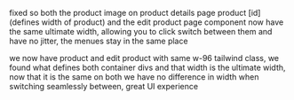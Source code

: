 









fixed so both the product image on product details page product [id] (defines width of product) and the edit product page component now have the same ultimate width, allowing you to click switch between them and have no jitter, the menues stay in the same place

we now have product and  edit product with same w-96 tailwind class, we found what defines both container divs and that width is the ultimate width, now that it is the same on both we have no difference in width when switching seamlessly between, great UI experience